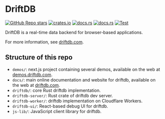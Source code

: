 # DriftDB

[![GitHub Repo stars](https://img.shields.io/github/stars/drifting-in-space/driftdb?style=social)](https://github.com/drifting-in-space/driftdb)
[![crates.io](https://img.shields.io/crates/v/driftdb.svg)](https://crates.io/crates/driftdb)
[![docs.rs](https://img.shields.io/badge/rust-docs-brightgreen)](https://docs.rs/driftdb/)
[![docs.rs](https://img.shields.io/badge/client-docs-brightgreen)](https://driftdb.com/)
[![Test](https://github.com/drifting-in-space/driftdb/actions/workflows/test.yml/badge.svg)](https://github.com/drifting-in-space/driftdb/actions/workflows/test.yml)

DriftDB is a real-time data backend for browser-based applications.

For more information, see [driftdb.com](https://driftdb.com).

## Structure of this repo

- `demos/`: next.js project containing several demos, available on the web at [demos.driftdb.com](https://demos.driftdb.com).
- `docs/`: main online documentation and website for driftdb, available on the web at [driftdb.com](https://driftdb.com).
- `driftdb/`: core Rust driftdb implementation.
- `driftdb-server/`: Rust crate of driftdb dev server.
- `driftdb-worker/`: driftdb implementation on Cloudflare Workers.
- `driftdb-ui/`: React-based debug UI for driftdb.
- `js-lib/`: JavaScript client library for driftdb.
